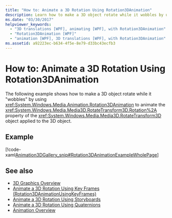 ```yaml
---
title: "How to: Animate a 3D Rotation Using Rotation3DAnimation"
description: Learn how to make a 3D object rotate while it wobbles by using Rotation3DAnimation to animate the Rotation property.
ms.date: "03/30/2017"
helpviewer_keywords: 
  - "3D translations [WPF], animating [WPF], with Rotation3DAnimation"
  - "Rotation3DAnimation [WPF]"
  - "animation [WPF], 3D translations [WPF], with Rotation3DAnimation"
ms.assetid: a92223ec-b634-4f5e-8e79-d33bc43ecfb3
---
```

# How to: Animate a 3D Rotation Using Rotation3DAnimation
The following example shows how to make a 3D object rotate while it "wobbles" by using <xref:System.Windows.Media.Animation.Rotation3DAnimation> to animate the <xref:System.Windows.Media.Media3D.RotateTransform3D.Rotation%2A> property of the <xref:System.Windows.Media.Media3D.RotateTransform3D> object applied to the 3D object.  
  
## Example  
 [!code-xaml[Animation3DGallery_snip#Rotation3DAnimationExampleWholePage](~/samples/snippets/csharp/VS_Snippets_Wpf/Animation3DGallery_snip/CS/Rotation3DAnimationExample.xaml#rotation3danimationexamplewholepage)]  
  
## See also

- [3D Graphics Overview](3-d-graphics-overview.md)
- [Animate a 3D Rotation Using Key Frames (Rotation3DAnimationUsingKeyFrames)](how-to-animate-a-3-d-rotation-using-key-frames.md)
- [Animate a 3D Rotation Using Storyboards](how-to-animate-a-3-d-rotation-using-storyboards.md)
- [Animate a 3D Rotation Using Quaternions](how-to-animate-a-3-d-rotation-using-quaternions.md)
- [Animation Overview](animation-overview.md)
